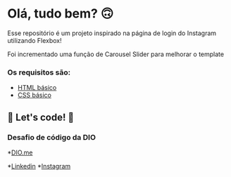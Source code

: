 # Olá, tudo bem? 🙃

Esse repositório é um projeto inspirado na página de login do Instagram utilizando Flexbox! 

Foi incrementado uma função de Carousel Slider para melhorar o template

### Os requisitos são:

* [HTML básico](https://www.w3schools.com/html/)
* [CSS básico](https://developer.mozilla.org/pt-BR/docs/Web/CSS)

## 🚀 Let's code! 🚀

### Desafio de código da DIO

*[DIO.me](https://www.dio.me/)


*[Linkedin](https://www.linkedin.com/in/tiagoribeirodossantos/)
*[Instagram](https://www.instagram.com/tiagoribeiro056/)

